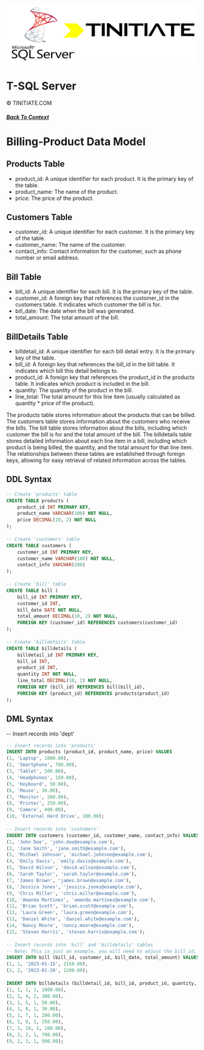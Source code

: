 ![Tinitiate SQLSERVER Training](./sqlserver_tinitiate.png)

# T-SQL Server
&copy; TINITIATE.COM

##### [Back To Context](./sqlserver-tsql-data-setup.md)

# Billing-Product Data Model
## Products Table
* product_id: A unique identifier for each product. It is the primary key of the table.
* product_name: The name of the product.
* price: The price of the product.
## Customers Table
* customer_id: A unique identifier for each customer. It is the primary key of the table.
* customer_name: The name of the customer.
* contact_info: Contact information for the customer, such as phone number or email address.
## Bill Table
* bill_id: A unique identifier for each bill. It is the primary key of the table.
* customer_id: A foreign key that references the customer_id in the customers table. It indicates which customer the bill is for.
* bill_date: The date when the bill was generated.
* total_amount: The total amount of the bill.
## BillDetails Table
* billdetail_id: A unique identifier for each bill detail entry. It is the primary key of the table.
* bill_id: A foreign key that references the bill_id in the bill table. It indicates which bill this detail belongs to.
* product_id: A foreign key that references the product_id in the products table. It indicates which product is included in the bill.
* quantity: The quantity of the product in the bill.
* line_total: The total amount for this line item (usually calculated as quantity * price of the product).

The products table stores information about the products that can be billed. The customers table stores information about the customers who receive the bills. The bill table stores information about the bills, including which customer the bill is for and the total amount of the bill. The billdetails table stores detailed information about each line item in a bill, including which product is being billed, the quantity, and the total amount for that line item. The relationships between these tables are established through foreign keys, allowing for easy retrieval of related information across the tables.

## DDL Syntax

```sql
-- Create 'products' table
CREATE TABLE products (
    product_id INT PRIMARY KEY,
    product_name VARCHAR(100) NOT NULL,
    price DECIMAL(10, 2) NOT NULL
);

-- Create 'customers' table
CREATE TABLE customers (
    customer_id INT PRIMARY KEY,
    customer_name VARCHAR(100) NOT NULL,
    contact_info VARCHAR(200)
);

-- Create 'bill' table
CREATE TABLE bill (
    bill_id INT PRIMARY KEY,
    customer_id INT,
    bill_date DATE NOT NULL,
    total_amount DECIMAL(10, 2) NOT NULL,
    FOREIGN KEY (customer_id) REFERENCES customers(customer_id)
);

-- Create 'billdetails' table
CREATE TABLE billdetails (
    billdetail_id INT PRIMARY KEY,
    bill_id INT,
    product_id INT,
    quantity INT NOT NULL,
    line_total DECIMAL(10, 2) NOT NULL,
    FOREIGN KEY (bill_id) REFERENCES bill(bill_id),
    FOREIGN KEY (product_id) REFERENCES products(product_id)
);


```

## DML Syntax

-- Insert records into 'dept'
```sql
-- Insert records into 'products'
INSERT INTO products (product_id, product_name, price) VALUES
(1, 'Laptop', 1000.00),
(2, 'Smartphone', 700.00),
(3, 'Tablet', 500.00),
(4, 'Headphones', 150.00),
(5, 'Keyboard', 50.00),
(6, 'Mouse', 30.00),
(7, 'Monitor', 200.00),
(8, 'Printer', 250.00),
(9, 'Camera', 400.00),
(10, 'External Hard Drive', 100.00);

-- Insert records into 'customers'
INSERT INTO customers (customer_id, customer_name, contact_info) VALUES
(1, 'John Doe', 'john.doe@example.com'),
(2, 'Jane Smith', 'jane.smith@example.com'),
(3, 'Michael Johnson', 'michael.johnson@example.com'),
(4, 'Emily Davis', 'emily.davis@example.com'),
(5, 'David Wilson', 'david.wilson@example.com'),
(6, 'Sarah Taylor', 'sarah.taylor@example.com'),
(7, 'James Brown', 'james.brown@example.com'),
(8, 'Jessica Jones', 'jessica.jones@example.com'),
(9, 'Chris Miller', 'chris.miller@example.com'),
(10, 'Amanda Martinez', 'amanda.martinez@example.com'),
(11, 'Brian Scott', 'brian.scott@example.com'),
(12, 'Laura Green', 'laura.green@example.com'),
(13, 'Daniel White', 'daniel.white@example.com'),
(14, 'Nancy Moore', 'nancy.moore@example.com'),
(15, 'Steven Harris', 'steven.harris@example.com');

-- Insert records into 'bill' and 'billdetails' tables
-- Note: This is just an example, you will need to adjust the bill_id, customer_id, product_id, quantity, and line_total based on your actual data and billing logic.
INSERT INTO bill (bill_id, customer_id, bill_date, total_amount) VALUES
(1, 1, '2023-01-15', 2150.00),
(2, 2, '2023-01-20', 1200.00);

INSERT INTO billdetails (billdetail_id, bill_id, product_id, quantity, line_total) VALUES
(1, 1, 1, 1, 1000.00),
(2, 1, 4, 2, 300.00),
(3, 1, 5, 1, 50.00),
(4, 1, 6, 1, 30.00),
(5, 1, 7, 1, 200.00),
(6, 1, 8, 1, 250.00),
(7, 1, 10, 1, 100.00),
(8, 2, 2, 1, 700.00),
(9, 2, 3, 1, 500.00);


```